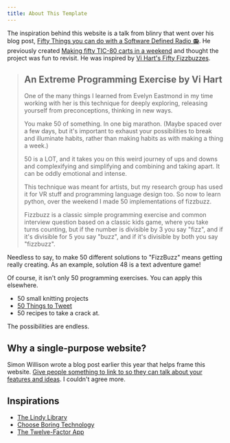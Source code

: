 ```yaml
---
title: About This Template
---
```


The inspiration behind this website is a talk from blinry that went over his blog
post, [Fifty Things you can do with a Software Defined Radio 📻](https://blinry.org/50-things-with-sdr/).
He previously created [Making fifty TIC-80 carts in a weekend](https://blinry.org/50-tic80-carts/) and thought the project was fun to revisit.
He was inspired by [Vi Hart's Fifty Fizzbuzzes](https://github.com/vihart/fiftyfizzbuzzes/blob/master/Fifty%20Fizzbuzzes.ipynb).

> ## An Extreme Programming Exercise by Vi Hart
>
> One of the many things I learned from Evelyn Eastmond in my time working with her is this technique for deeply exploring, releasing yourself from preconceptions, thinking in new ways.
>
> You make 50 of something. In one big marathon. (Maybe spaced over a few days, but it's important to exhaust your possibilities to break and illuminate habits, rather than making habits as with making a thing a week.)
>
> 50 is a LOT, and it takes you on this weird journey of ups and downs and complexifying and simplifying and combining and taking apart. It can be oddly emotional and intense.
>
> This technique was meant for artists, but my research group has used it for VR stuff and programming language design too. So now to learn python, over the weekend I made 50 implementations of fizzbuzz.
>
> Fizzbuzz is a classic simple programming exercise and common interview question based on a classic kids game, where you take turns counting, but if the number is divisible by 3 you say "fizz", and if it's divisible for 5 you say "buzz", and if it's divisible by both you say "fizzbuzz".

Needless to say, to make 50 different solutions to "FizzBuzz" means getting really creating.
As an example, solution 48 is a text adventure game!

Of course, it isn't only 50 programming exercises. You can apply this elsewhere.

- 50 small knitting projects
- [50 Things to Tweet](https://uxblake.gumroad.com/l/50-tweets)
- 50 recipes to take a crack at.

The possibilities are endless.

## Why a single-purpose website?

Simon Willison wrote a blog post earlier this year that helps frame this website.
[Give people something to link to so they can talk about your features and ideas](https://simonwillison.net/2024/Jul/13/give-people-something-to-link-to/). I couldn't agree more.

## Inspirations

- [The Lindy Library](https://www.thelindylibrary.org/)
- [Choose Boring Technology](https://boringtechnology.club/)
- [The Twelve-Factor App](https://12factor.net/)
